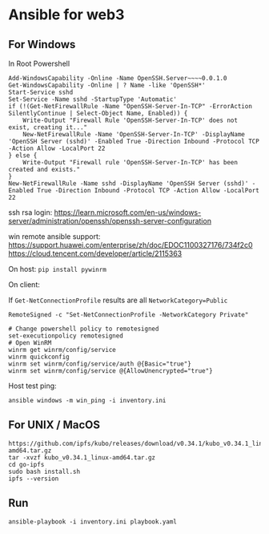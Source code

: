 # Ansible for web3

## For Windows 
In Root Powershell
```
Add-WindowsCapability -Online -Name OpenSSH.Server~~~~0.0.1.0
Get-WindowsCapability -Online | ? Name -like 'OpenSSH*'
Start-Service sshd
Set-Service -Name sshd -StartupType 'Automatic'
if (!(Get-NetFirewallRule -Name "OpenSSH-Server-In-TCP" -ErrorAction SilentlyContinue | Select-Object Name, Enabled)) {
    Write-Output "Firewall Rule 'OpenSSH-Server-In-TCP' does not exist, creating it..."
    New-NetFirewallRule -Name 'OpenSSH-Server-In-TCP' -DisplayName 'OpenSSH Server (sshd)' -Enabled True -Direction Inbound -Protocol TCP -Action Allow -LocalPort 22
} else {
    Write-Output "Firewall rule 'OpenSSH-Server-In-TCP' has been created and exists."
} 
New-NetFirewallRule -Name sshd -DisplayName 'OpenSSH Server (sshd)' -Enabled True -Direction Inbound -Protocol TCP -Action Allow -LocalPort 22
```

ssh rsa login:
https://learn.microsoft.com/en-us/windows-server/administration/openssh/openssh-server-configuration

win remote ansible support:
https://support.huawei.com/enterprise/zh/doc/EDOC1100327176/734f2c0
https://cloud.tencent.com/developer/article/2115363

On host:
`pip install pywinrm`

On client:

If `Get-NetConnectionProfile` results are all `NetworkCategory=Public`
```
RemoteSigned -c "Set-NetConnectionProfile -NetworkCategory Private"
```

```
# Change powershell policy to remotesigned
set-executionpolicy remotesigned
# Open WinRM
winrm get winrm/config/service
winrm quickconfig
winrm set winrm/config/service/auth @{Basic="true"}
winrm set winrm/config/service @{AllowUnencrypted="true"}
```

Host test ping:
```
ansible windows -m win_ping -i inventory.ini
```
## For UNIX / MacOS

```
https://github.com/ipfs/kubo/releases/download/v0.34.1/kubo_v0.34.1_linux-amd64.tar.gz
tar -xvzf kubo_v0.34.1_linux-amd64.tar.gz
cd go-ipfs
sudo bash install.sh
ipfs --version
```


## Run
```
ansible-playbook -i inventory.ini playbook.yaml
```